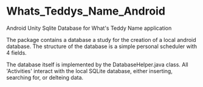 # Whats_Teddys_Name_Android
Android Unity Sqlite Database for What's Teddy Name application


The package contains a database a study for the creation of a local android database.  The structure of the database is a simple personal scheduler with 4 fields.

The database itself is implemented by the DatabaseHelper.java class. All 'Activities' interact with the local SQLite database, either inserting, searching for, or delteing data. 

